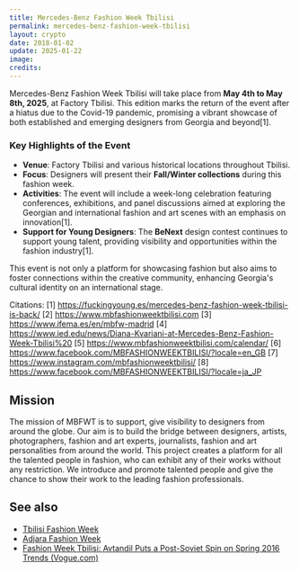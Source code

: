 ```yaml
---
title: Mercedes-Benz Fashion Week Tbilisi
permalink: mercedes-benz-fashion-week-tbilisi
layout: crypto
date: 2018-01-02
update: 2025-01-22
image:
credits:
---
```


Mercedes-Benz Fashion Week Tbilisi will take place from **May 4th to May 8th, 2025**, at Factory Tbilisi. This edition marks the return of the event after a hiatus due to the Covid-19 pandemic, promising a vibrant showcase of both established and emerging designers from Georgia and beyond[1].

### Key Highlights of the Event
- **Venue**: Factory Tbilisi and various historical locations throughout Tbilisi.
- **Focus**: Designers will present their **Fall/Winter collections** during this fashion week.
- **Activities**: The event will include a week-long celebration featuring conferences, exhibitions, and panel discussions aimed at exploring the Georgian and international fashion and art scenes with an emphasis on innovation[1].
- **Support for Young Designers**: The **BeNext** design contest continues to support young talent, providing visibility and opportunities within the fashion industry[1].

This event is not only a platform for showcasing fashion but also aims to foster connections within the creative community, enhancing Georgia's cultural identity on an international stage.

Citations:
[1] https://fuckingyoung.es/mercedes-benz-fashion-week-tbilisi-is-back/
[2] https://www.mbfashionweektbilisi.com
[3] https://www.ifema.es/en/mbfw-madrid
[4] https://www.ied.edu/news/Diana-Kvariani-at-Mercedes-Benz-Fashion-Week-Tbilisi%20
[5] https://www.mbfashionweektbilisi.com/calendar/
[6] https://www.facebook.com/MBFASHIONWEEKTBILISI/?locale=en_GB
[7] https://www.instagram.com/mbfashionweektbilisi/
[8] https://www.facebook.com/MBFASHIONWEEKTBILISI/?locale=ja_JP

## Mission

The mission of MBFWT is to support, give visibility to designers from around the globe. Our aim is to build the bridge between designers, artists, photographers, fashion and art experts, journalists, fashion and art personalities from around the world. This project creates a platform for all the talented people in fashion, who can exhibit any of their works without any restriction. We introduce and promote talented people and give the chance to show their work to the leading fashion professionals.

## See also

+ [Tbilisi Fashion Week](tbilisi-fashion-week)
+ [Adjara Fashion Week](adjara-fashion-week)
+ [Fashion Week Tbilisi: Avtandil Puts a Post-Soviet Spin on Spring 2016 Trends (Vogue.com)](https://www.vogue.com/article/fashion-week-tblisi-avtandil)
